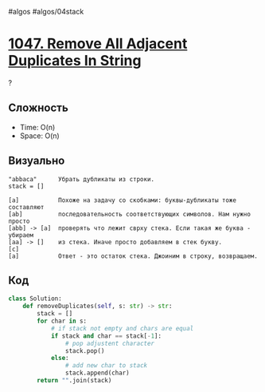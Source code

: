 #algos 
#algos/04stack 

# [1047. Remove All Adjacent Duplicates In String](https://leetcode.com/problems/remove-all-adjacent-duplicates-in-string/)
?
## Сложность
* Time: O(n)
* Space: O(n)
## Визуально
```
"abbaca"      Убрать дубликаты из строки.
stack = []  
		    
[a]			  Похоже на задачу со скобками: буквы-дубликаты тоже составляют
[ab]		  последовательность соответствующих символов. Нам нужно просто
[abb] -> [a]  проверять что лежит сврху стека. Если такая же буква - убираем
[aa] -> []    из стека. Иначе просто добавляем в стек букву.
[c]        
[a]           Ответ - это остаток стека. Джоиним в строку, возвращаем.
```
## Код
```python
class Solution:
    def removeDuplicates(self, s: str) -> str:
        stack = []
        for char in s:
		    # if stack not empty and chars are equal
            if stack and char == stack[-1]:
			    # pop adjustent character
                stack.pop()
            else:
			    # add new char to stack
                stack.append(char)
        return "".join(stack)
```